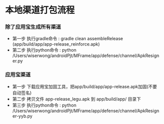 # 本地渠道打包流程

### 除了应用宝生成所有渠道
 - 第一步 执行gradle命令 : gradle clean assembleRelease  (app/build/app/app-release_reinforce.apk)
 - 第二步 执行python命令 : python /Users/wiserwong/androidPjt/MFrame/app/defense/channel/ApkResigner.py
    
### 应用宝渠道
 - 第一步 下载应用宝加固工具，把app/build/app/app-release.apk加固(不要自动签名)
 - 第二步 拷贝文件 app-release_legu.apk 到 app/build/app/ 目录下
 - 第三步 执行python命令 : python /Users/wiserwong/androidPjt/MFrame/app/defense/channel/ApkResigner-yyb.py